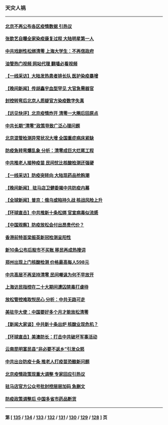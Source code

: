 ### 天灾人祸
---
#### [北京不再公布各区疫情数据 引热议](../../pages/ncid280/n13881948.md?12101645) 
#### [张歆艺自曝全家染疫康复过程 大陆明星第一人](../../pages/ncid280/n13881800.md?12101645) 
#### [中共戏剧性松绑清零 上海大学生：不再信政府](../../pages/ncid280/n13880836.md?12101645) 
#### [油管热门视频 网站代理 翻墙必看视频](http://138.2.39.72:81/youtube.html?epic-marker?12101645)
#### [【一线采访】大陆发热患者排长队 医护染疫暴增](../../pages/ncid280/n13881640.md?12101645) 
#### [【晚间新闻】传胡鑫宇血型罕见 大官急需器官](../../pages/ncid280/n13881335.md?12101645) 
#### [封控转弯后北京人质疑官方染疫数字失真](../../pages/ncid280/n13881600.md?12101645) 
#### [【远见快评】北京疫情炸开 清零一大圈后回原点](../../pages/ncid280/n13881337.md?12101645) 
#### [中共长期“清零”政策导致广泛心理问题](../../pages/ncid280/n13881471.md?12101645) 
#### [北京混管检测异常状况大增 全国重症病床紧缺](../../pages/ncid280/n13881315.md?12101645) 
#### [防疫急转弯爆乱象 分析：清零成巨大烂尾工程](../../pages/ncid280/n13881020.md?12101645) 
#### [中共推老人接种疫苗 民间忧比核酸检测还强硬](../../pages/ncid280/n13881043.md?12101645) 
#### [【一线采访】防疫突转向 大陆现药品抢购潮](../../pages/ncid280/n13880837.md?12101645) 
#### [【晚间新闻】 驻马店卫健委揭中共防疫内幕](../../pages/ncid280/n13880955.md?12101645) 
#### [【全球新闻】普京：俄乌或陷持久战 核战风险上升](../../pages/ncid280/n13880954.md?12101645) 
#### [【环球直击】中共推新十条松绑 官宣病毒似流感](../../pages/ncid280/n13880956.md?12101645) 
#### [【中国观察】防疫放松会付出昂贵代价？](../../pages/ncid280/n13880827.md?12101645) 
#### [香港前特首梁振英新冠检测呈阳性](../../pages/ncid280/n13880843.md?12101645) 
#### [新10条公布后股市不买账 移民再成热搜词](../../pages/ncid280/n13880761.md?12101645) 
#### [郑州出现上门核酸检测 价格最高每人598元](../../pages/ncid280/n13880659.md?12101645) 
#### [中共高层不再坚持清零 民间嘲讽为何不早放开](../../pages/ncid280/n13880607.md?12101645) 
#### [上海访民指控在二十大期间遭囚禁毒打虐待](../../pages/ncid280/n13880662.md?12101645) 
#### [放松管控难取悦民心 分析：中共无路可走](../../pages/ncid280/n13880355.md?12101645) 
#### [美驻华大使：中国要好多个月才能放松清零](../../pages/ncid280/n13880375.md?12101645) 
#### [【新闻大家谈】中共新十条出炉 核酸业现危机？](../../pages/ncid280/n13880270.md?12101645) 
#### [【环球直击】美澳防长：打击中共破坏军事活动](../../pages/ncid280/n13879718.md?12101645) 
#### [云南昆明富民县“非必要不返乡”引发众怒](../../pages/ncid280/n13880125.md?12101645) 
#### [中共出台防疫十条 推老人打疫苗恐酿新问题](../../pages/ncid280/n13879892.md?12101645) 
#### [北京疫情政策现重大调整 专家回应引热议](../../pages/ncid280/n13879917.md?12101645) 
#### [驻马店官方公众号批封控层层加码 急删文](../../pages/ncid280/n13879943.md?12101645) 
#### [防疫政策调整后 中国多省市药品断货](../../pages/ncid280/n13879882.md?12101645) 

---
#### 第 [ [135](./135.md?12101645) / [134](./134.md?12101645) / [133](./133.md?12101645) / [132](./132.md?12101645) / [131](./131.md?12101645) / [130](./130.md?12101645) / [129](./129.md?12101645) / [128](./128.md?12101645) ] 页
